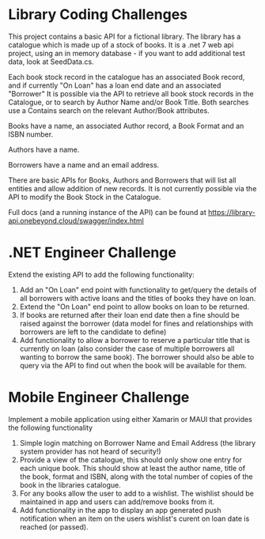 # Library Coding Challenges
This project contains a basic API for a fictional library. The library has a catalogue which is made up of a stock of books. It is a .net 7 web api project, using an in memory database - if you want to add additional test data, look at SeedData.cs.

Each book stock record in the catalogue has an associated Book record, and if currently "On Loan" has a loan end date and an associated "Borrower"
It is possible via the API to retrieve all book stock records in the Catalogue, or to search by Author Name and/or Book Title. Both searches use a Contains search on the relevant Author/Book attributes.

Books have a name, an associated Author record, a Book Format and an ISBN number.

Authors have a name.

Borrowers have a name and an email address.

There are basic APIs for Books, Authors and Borrowers that will list all entities and allow addition of new records. It is not currently possible via the API to modify the Book Stock in the Catalogue.

Full docs (and a running instance of the API) can be found at https://library-api.onebeyond.cloud/swagger/index.html

# .NET Engineer Challenge

Extend the existing API to add the following functionality:
1. Add an "On Loan" end point with functionality to get/query the details of all borrowers with active loans and the titles of books they have on loan.
2. Extend the "On Loan" end point to allow books on loan to be returned. 
3. If books are returned after their loan end date then a fine should be raised against the borrower (data model for fines and relationships with borrowers are left to the candidate to define)
4. Add functionality to allow a borrower to reserve a particular title that is currently on loan (also consider the case of multiple borrowers all wanting to borrow the same book). The borrower should also be able to query via the API to find out when the book will be available for them.


# Mobile Engineer Challenge
Implement a mobile application using either Xamarin or MAUI that provides the following functionality
1.	Simple login matching on Borrower Name and Email Address (the library system provider has not heard of security!)
2.	Provide a view of the catalogue, this should only show one entry for each unique book. This should show at least the author name, title of the book, format and ISBN, along with the total number of copies of the book in the libraries catalogue.
3.	For any books allow the user to add to a wishlist. The wishlist should be maintained in app and users can add/remove books from it. 
4.	Add functionality in the app to display an app generated push notification when an item on the users wishlist's curent on loan date is reached (or passed).

